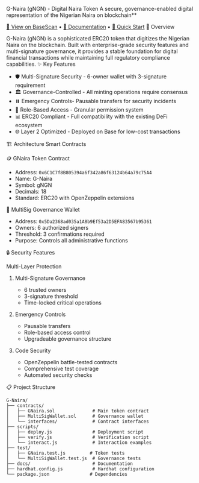 G-Naira (gNGN) - Digital Naira Token
A secure, governance-enabled digital representation of the Nigerian Naira on blockchain**

[🔗 View on BaseScan](https://sepolia.basescan.org/address/0x6C1C7f8B805394a6f342a86f63124b64a79c75A4) • [📖 Documentation](#-documentation) • [🚀 Quick Start](#-quick-start)
🌟 Overview

G-Naira (gNGN) is a sophisticated ERC20 token that digitizes the Nigerian Naira on the blockchain. Built with enterprise-grade security features and multi-signature governance, it provides a stable foundation for digital financial transactions while maintaining full regulatory compliance capabilities.
✨ Key Features

- 🛡️ Multi-Signature Security - 6-owner wallet with 3-signature requirement
- 🏛️ Governance-Controlled - All minting operations require consensus
- ⏸️ Emergency Controls- Pausable transfers for security incidents
- 🔐 Role-Based Access - Granular permission system
- 📊 ERC20 Compliant - Full compatibility with the existing DeFi ecosystem
- 🌐 Layer 2 Optimized - Deployed on Base for low-cost transactions


 🏗️ Architecture
 Smart Contracts

 🪙 GNaira Token Contract
- Address: `0x6C1C7f8B805394a6f342a86f63124b64a79c75A4`
- Name: G-Naira
- Symbol: gNGN
- Decimals: 18
- Standard: ERC20 with OpenZeppelin extensions

 🔐 MultiSig Governance Wallet
- Address: `0x5Da2368ad035a1A8b9Ef53a2D5EFA83567b95361`
- Owners: 6 authorized signers
- Threshold: 3 confirmations required
- Purpose: Controls all administrative functions



 🔒 Security Features

 Multi-Layer Protection

1. Multi-Signature Governance
   - 6 trusted owners
   - 3-signature threshold
   - Time-locked critical operations

2. Emergency Controls
   - Pausable transfers
   - Role-based access control
   - Upgradeable governance structure

3. Code Security
   - OpenZeppelin battle-tested contracts
   - Comprehensive test coverage
   - Automated security checks


 📋 Project Structure

```
G-Naira/
├── contracts/
│   ├── GNaira.sol              # Main token contract
│   ├── MultiSigWallet.sol      # Governance wallet
│   └── interfaces/             # Contract interfaces
├── scripts/
│   ├── deploy.js               # Deployment script
│   ├── verify.js               # Verification script
│   └── interact.js             # Interaction examples
├── test/
│   ├── GNaira.test.js         # Token tests
│   └── MultiSigWallet.test.js  # Governance tests
├── docs/                       # Documentation
├── hardhat.config.js           # Hardhat configuration
└── package.json               # Dependencies
